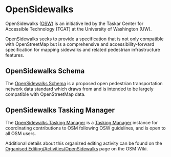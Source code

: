 # OpenSidewalks

OpenSidewalks ([OSW](https://sidewalks.washington.edu/)) is an initiative led by the Taskar Center for Accessible Technology (TCAT) at the University of Washington (UW).

OpenSidewalks seeks to provide a specification that is not only compatible with OpenStreetMap but is a comprehensive and accessibility-forward specification for mapping sidewalks and related pedestrian infrastructure features.

## OpenSidewalks Schema

The [OpenSidewalks Schema](https://github.com/OpenSidewalks/OpenSidewalks-Schema) is a proposed open pedestrian transportation network data standard which draws from and is intended to be largely compatible with OpenStreetMap data.

## OpenSidewalks Tasking Manager

The [OpenSidewalks Tasking Manager](https://tasks.sidewalks.washington.edu/explore) is a [Tasking Manager](https://wiki.openstreetmap.org/wiki/Tasking_Manager) instance for coordinating contributions to OSM following OSW guidelines, and is open to all OSM users.

Additional details about this organized editing activity can be found on the [Organised Editing/Activities/OpenSidewalks](https://wiki.openstreetmap.org/wiki/Organised_Editing/Activities/OpenSidewalks) page on the OSM Wiki.
